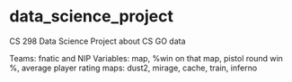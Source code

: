 # data_science_project
CS 298 Data Science Project about CS GO data

Teams: fnatic and NIP
Variables: map, %win on that map, pistol round win %, average player rating
maps: dust2, mirage, cache, train, inferno